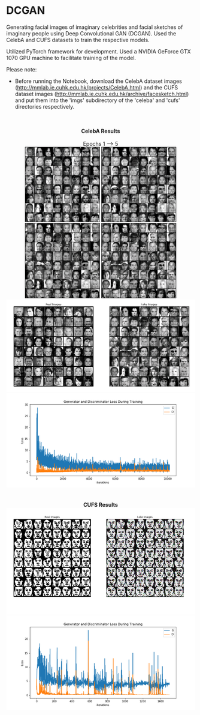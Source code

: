 # DCGAN

Generating facial images of imaginary celebrities and facial sketches of imaginary people using Deep Convolutional GAN (DCGAN). Used the CelebA and CUFS datasets to train the respective models. 

Utilized PyTorch framework for development. Used a NVIDIA GeForce GTX 1070 GPU machine to facilitate training of the model. 


Please note:
 * Before running the Notebook, download the CelebA dataset images (http://mmlab.ie.cuhk.edu.hk/projects/CelebA.html) and the CUFS dataset images (http://mmlab.ie.cuhk.edu.hk/archive/facesketch.html) and put them into the 'imgs' subdirectory of the 'celeba' and 'cufs' directories respectively. 

<p align="center">
  <br><br>
  <b>CelebA Results</b>
  <br><br>
  Epochs 1 --> 5
  <br>
  <img src="https://github.com/ApurbaSengupta/DCGAN/blob/master/results/fake_samples_epoch_001.png" height="200" width="200">
  <img src="https://github.com/ApurbaSengupta/DCGAN/blob/master/results/fake_samples_epoch_002.png" height="200" width="200">
  <img src="https://github.com/ApurbaSengupta/DCGAN/blob/master/results/fake_samples_epoch_003.png" height="200" width="200">
  <img src="https://github.com/ApurbaSengupta/DCGAN/blob/master/results/fake_samples_epoch_004.png" height="200" width="200">
  <br>
  <img src="https://github.com/ApurbaSengupta/DCGAN/blob/master/results/fake_celeba.png">
  <img src="https://github.com/ApurbaSengupta/DCGAN/blob/master/results/plot_celeba.png">
  <br><br><br>
  <b>CUFS Results</b>
  <img src="https://github.com/ApurbaSengupta/DCGAN/blob/master/results/fake_cufs.png">
  <img src="https://github.com/ApurbaSengupta/DCGAN/blob/master/results/plot_cufs.png">
</p>
